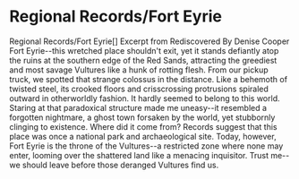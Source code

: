 # Regional Records/Fort Eyrie

Regional Records/Fort Eyrie[]
Excerpt from Rediscovered
By Denise Cooper
Fort Eyrie--this wretched place shouldn't exit, yet it stands defiantly atop the ruins at the southern edge of the Red Sands, attracting the greediest and most savage Vultures like a hunk of rotting flesh.
From our pickup truck, we spotted that strange colossus in the distance. Like a behemoth of twisted steel, its crooked floors and crisscrossing protrusions spiraled outward in otherworldly fashion. It hardly seemed to belong to this world. Staring at that paradoxical structure made me uneasy--it resembled a forgotten nightmare, a ghost town forsaken by the world, yet stubbornly clinging to existence.
Where did it come from? Records suggest that this place was once a national park and archaeological site. Today, however, Fort Eyrie is the throne of the Vultures--a restricted zone where none may enter, looming over the shattered land like a menacing inquisitor. Trust me--we should leave before those deranged Vultures find us.
